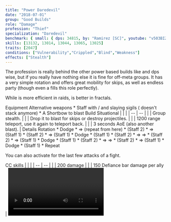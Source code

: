 ```yaml
---
title: "Power Daredevil"
date: "2018-07-01"
group: "Good Builds"
role: "Damage"
profession: "Thief"
specialization: "Daredevil"
benchmark: { small: { dps: 34815, by: "Ramirez [SC]", youtube: "v503BIZmaME" }}
skills: [13132, 13014, 13044, 13065, 13025]
traits: [2047]
conditions: ["Vulnerability","Crippled","Blind","Weakness"]
effects: ["Stealth"]
---
```


The <Specialization name="thief"/> profession is really behind the other power based builds like <Specialization name="dragonhunter" prefix="power"/> and <Specialization name="weaver" prefix="power"/> dps wise, but if you really have nothing else it is fine for off-meta groups. It has a very simple rotation and offers great mobility for skips, as well as endless party <Effect name="stealth"/> (though even a <Specialization name="druid"/> fills this role perfectly).

While <Specialization name="deadeye" prefix="power"/> is more efficient in raids, <Specialization name="daredevil" prefix="power"/> is better in fractals.

<Divider>
Equipment
</Divider>

<Grid>
<Column>
<Armor helmId="48087" helmRuneId="24836" helmRuneCount="6" helmAffix="Berserker" helmRune="Scholar" shouldersId="48089" shouldersRuneId="24836" shouldersRuneCount="6" shouldersAffix="Berserker" shouldersRune="Scholar" coatId="48085" coatRuneId="24836" coatRuneCount="6" coatAffix="Berserker" coatRune="Scholar" glovesId="48086" glovesRuneId="24836" glovesRuneCount="6" glovesAffix="Berserker" glovesRune="Scholar" leggingsId="48088" leggingsRuneId="24836" leggingsRuneCount="6" leggingsAffix="Berserker" leggingsRune="Scholar" bootsId="48084" bootsRuneId="24836" bootsRuneCount="6" bootsAffix="Berserker" bootsRune="Scholar"/>
</Column>

<Column>
<Weapons weapon1MainId="46773" weapon1MainSigil1Id="24615" weapon1MainSigil2Id="24868" weapon1MainType="Staff" weapon1MainAffix="Berserker" weapon1MainSigil1="Force" weapon1MainSigil2="Impact"/>

<Card>
<CardHeader>
Alternative weapons
</CardHeader>
<CardContent>
* Staff with <Item id="36053" text="false"/> / <Item id="24615" text="false"/> and slaying sigils  
  (<Item id="36054"/> doesn't stack anymore)
* A Shortbow to blast <Boon name="might"/>
</CardContent>
</Card>
</Column>

<Column>
<Trinkets backItemId="49384" backItemStatId="584" backItemAffix="Berserker" accessory1Id="39233" accessory1Affix="Berserker" accessory2Id="39232" accessory2Affix="Berserker" amuletId="39273" amuletAffix="Berserker" ring1Id="75669" ring1Affix="Berserker" ring2Id="76024" ring2Affix="Berserker"/>

<Consumables foodId="41569" utilityId="67530" infusionId="37131"/>
</Column>
</Grid>

<Divider>
Build
</Divider>

<Grid>
<Column width="9">
<Traits title="" traits1Id="28" traits1="Dreadly Arts" traits1Selected="1276,1292,1269" traits2Id="35" traits2="Critical Strikes" traits2Selected="1268,1272,1904" traits3Id="7" traits3="Daredevil" traits3Selected="1933,1884,2047"/>
</Column>

<Column>
<Skills weapon1Skill1="" weapon1Skill2="" weapon1Skill3="" weapon1Skill4="" weapon1Skill5="" utilitySkill1="30400" utilitySkill2="13037" utilitySkill3="30868" utilitySkill4="13046" utilitySkill5="13132"/>

<Card>
<CardHeader>
Situational
</CardHeader>
<CardContent>
| | |
| -- | -- |
| <Skill id="13117" size="big" text="false"/> | Group stealth. |
| <Skill id="13065" size="big" text="false"/> | Drop it to blast <Effect name="stealth"/> for skips or destroy projectiles. |
| <Skill id="13002" size="big" text="false"/> | 1200 range teleport, use it again to teleport back. |
| <Skill id="13044" size="big" text="false"/> | 3 seconds AoE <Effect name="stealth"/> (also another blast). |
</CardContent>
</Card>
</Column>
</Grid>

<Divider>
Details
</Divider>

<Grid>
<Column width="9">
<Card>
<CardHeader>
Rotation
</CardHeader>
<CardContent>
* Dodge
* <Skill id="30868"/> => <Skill id="30693"/> (repeat from here)
* <Skill id="29911"/> (Staff 2)
* <Skill id="30614"/> => <Skill id="30135"/> (Staff 1)
* <Skill id="29911"/> (Staff 2)
* <Skill id="30614"/> => <Skill id="30135"/> (Staff 1)
* Dodge
* <Skill id="30434"/> (Staff 1)
* <Skill id="29911"/> (Staff 2)
* <Skill id="30614"/> => <Skill id="30135"/> => <Skill id="30434"/>
* <Skill id="29911"/> (Staff 2)
* <Skill id="30614"/> => <Skill id="30135"/> (Staff 1)
* Dodge
* <Skill id="30434"/> (Staff 1)
* <Skill id="29911"/> (Staff 2)
* <Skill id="30614"/> => <Skill id="30135"/> => <Skill id="30434"/>
* <Skill id="29911"/> (Staff 2)
* <Skill id="30614"/> => <Skill id="30135"/> (Staff 1)
* Dodge
* <Skill id="30434"/> (Staff 1)
* Repeat

You can also activate <Skill id="13046"/> for the last few attacks of a fight.
</CardContent>
</Card>
</Column>

<Column>
<Card>
<CardHeader>
CC skills
</CardHeader>
<CardContent>
| | |
| -- | -- |
| <Skill id="30693"/> | 200 damage |
| <Skill id="13132"/> | 150 Defiance bar damage per ally |
</CardContent>
</Card>
<Video videoId="v503BIZmaME" videoTitle="Daredevil Staff 34.8k by Ramirez [SC]"/>
</Column>
</Grid>
